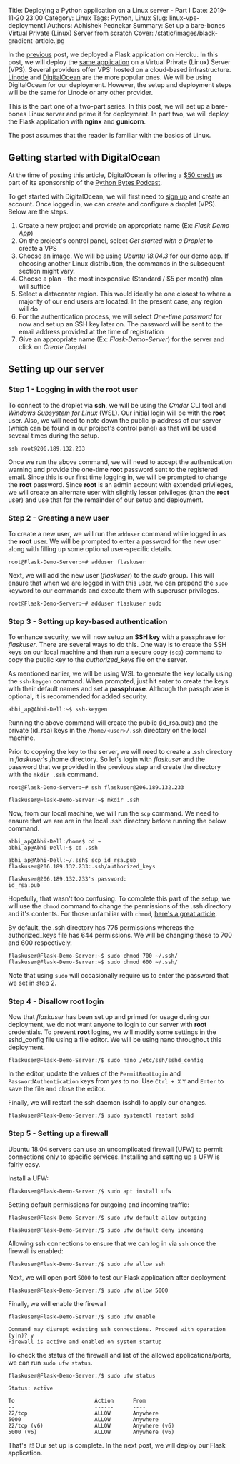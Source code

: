 Title: Deploying a Python application on a Linux server - Part I
Date: 2019-11-20 23:00
Category: Linux
Tags: Python, Linux
Slug: linux-vps-deployment1
Authors: Abhishek Pednekar
Summary: Set up a bare-bones Virtual Private (Linux) Server from scratch
Cover: /static/images/black-gradient-article.jpg

In the [previous](https://www.codedisciples.in/flask-heroku.html) post, we deployed a Flask application on Heroku. In this post, we will deploy the [same application](https://github.com/AbhishekPednekar84/flask_demo_app) on a Virtual Private (Linux) Server (VPS). Several providers offer VPS' hosted on a cloud-based infrastructure. [Linode](https://linode.com) and [DigitalOcean](https://digitalocean.com) are the more popular ones. We will be using DigitalOcean for our deployment. However, the setup and deployment steps will be the same for Linode or any other provider. 

This is the part one of a two-part series. In this post, we will set up a bare-bones Linux server and prime it for deployment. In part two, we will deploy the Flask application with **nginx** and **gunicorn**.

The post assumes that the reader is familiar with the basics of Linux.

## Getting started with DigitalOcean

At the time of posting this article, DigitalOcean is offering a [$50 credit](https://try.digitalocean.com/python/?utm_medium=podcast&utm_source=pythonbytes&utm_campaign=DO_Dev_Signup_Cold_Python) as part of its sponsorship of the [Python Bytes Podcast](https://pythonbytes.fm). 

To get started with DigitalOcean, we will first need to [sign up](https://www.digitalocean.com/) and create an account. Once logged in, we can create and configure a droplet (VPS). Below are the steps.

1. Create a new project and provide an appropriate name (Ex: *Flask Demo App*)
2. On the project's control panel, select *Get started with a Droplet* to create a VPS
3. Choose an image. We will be using *Ubuntu 18.04.3* for our demo app. If choosing another Linux distribution, the commands in the subsequent section might vary.
4. Choose a plan - the most inexpensive (Standard / $5 per month) plan will suffice
5. Select a datacenter region. This would ideally be one closest to where a majority of our end users are located. In the present case, any region will do
6. For the authentication process, we will select *One-time password* for now and set up an SSH key later on. The password will be sent to the email address provided at the time of registration
7. Give an appropriate name (Ex: *Flask-Demo-Server*) for the server and click on *Create Droplet*  

## Setting up our server

### Step 1 - Logging in with the **root** user 

To connect to the droplet via **ssh**, we will be using the *Cmder* CLI tool and *Windows Subsystem for Linux* (WSL). Our initial login will be with the **root** user. Also, we will need to note down the public ip address of our server (which can be found in our project's control panel) as that will be used several times during the setup.

```
ssh root@206.189.132.233
```

Once we run the above command, we will need to accept the authentication warning and provide the one-time **root** password sent to the registered email. Since this is our first time logging in, we will be prompted to change the **root** password. Since **root** is an admin account with extended privileges, we will create an alternate user with slightly lesser privileges (than the **root** user) and use that for the remainder of our setup and deployment.

### Step 2 - Creating a new user

To create a new user, we will run the `adduser` command while logged in as the **root** user. We will be prompted to enter a password for the new user along with filling up some optional user-specific details.

```
root@Flask-Demo-Server:~# adduser flaskuser
```

Next, we will add the new user (*flaskuser*) to the *sudo* group. This will ensure that when we are logged in with this user, we can prepend the `sudo` keyword to our commands and execute them with superuser privileges.

```
root@Flask-Demo-Server:~# adduser flaskuser sudo
```

### Step 3 - Setting up key-based authentication

To enhance security, we will now setup an **SSH key** with a passphrase for *flaskuser*. There are several ways to do this. One way is to create the SSH keys on our local machine and then run a secure copy (`scp`) command to copy the public key to the *authorized_keys* file on the server.

As mentioned earlier, we will be using WSL to generate the key locally using the `ssh-keygen` command. When prompted, just hit enter to create the keys with their default names and set a **passphrase**. Although the passphrase is optional, it is recommended for added security.

```
abhi_ap@Abhi-Dell:~$ ssh-keygen
```

Running the above command will create the public (id_rsa.pub) and the private (id_rsa) keys in the `/home/<user>/.ssh` directory on the local machine. 

Prior to copying the key to the server, we will need to create a .ssh directory in *flaskuser*'s /home directory. So let's login with *flaskuser* and the password that we provided in the previous step and create the directory with the `mkdir .ssh` command.

```
root@Flask-Demo-Server:~# ssh flaskuser@206.189.132.233
```

```
flaskuser@Flask-Demo-Server:~$ mkdir .ssh
```

Now, from our local machine, we will run the `scp` command. We need to ensure that we are are in the local .ssh directory before running the below command.

```
abhi_ap@Abhi-Dell:/home$ cd ~
abhi_ap@Abhi-Dell:~$ cd .ssh

abhi_ap@Abhi-Dell:~/.ssh$ scp id_rsa.pub flaskuser@206.189.132.233:.ssh/authorized_keys

flaskuser@206.189.132.233's password:
id_rsa.pub
```

Hopefully, that wasn't too confusing. To complete this part of the setup, we will use the `chmod` command to change the permissions of the .ssh directory and it's contents. For those unfamiliar with `chmod`, [here's a great article](https://opensource.com/article/19/8/linux-chmod-command).

By default, the .ssh directory has 775 permissions whereas the authorized_keys file has 644 permissions. We will be changing these to 700 and 600 respectively.

```
flaskuser@Flask-Demo-Server:~$ sudo chmod 700 ~/.ssh/
flaskuser@Flask-Demo-Server:~$ sudo chmod 600 ~/.ssh/
```

Note that using `sudo` will occasionally require us to enter the password that we set in step 2.

### Step 4 - Disallow root login
Now that *flaskuser* has been set up and primed for usage during our deployment, we do not want anyone to login to our server with **root** credentials. To prevent **root** logins, we will modify some settings in the sshd_config file using a file editor. We will be using nano throughout this deployment.

```
flaskuser@Flask-Demo-Server:/$ sudo nano /etc/ssh/sshd_config
```

In the editor, update the values of the `PermitRootLogin` and `PasswordAuthentication` keys from *yes* to *no*. Use `Ctrl + X` `Y` and `Enter` to save the file and close the editor.

Finally, we will restart the ssh daemon (sshd) to apply our changes.

```
flaskuser@Flask-Demo-Server:/$ sudo systemctl restart sshd
```

### Step 5 - Setting up a firewall
Ubuntu 18.04 servers can use an uncomplicated firewall (UFW) to permit connections only to specific services. Installing and setting up a UFW is fairly easy.

Install a UFW:
```
flaskuser@Flask-Demo-Server:/$ sudo apt install ufw
```

Setting default permissions for outgoing and incoming traffic:
```
flaskuser@Flask-Demo-Server:/$ sudo ufw default allow outgoing

flaskuser@Flask-Demo-Server:/$ sudo ufw default deny incoming
```

Allowing ssh connections to ensure that we can log in via `ssh` once the firewall is enabled:

```
flaskuser@Flask-Demo-Server:/$ sudo ufw allow ssh
```

Next, we will open port `5000` to test our Flask application after deployment

```
flaskuser@Flask-Demo-Server:/$ sudo ufw allow 5000
```

Finally, we will enable the firewall

```
flaskuser@Flask-Demo-Server:/$ sudo ufw enable

Command may disrupt existing ssh connections. Proceed with operation (y|n)? y
Firewall is active and enabled on system startup
```

To check the status of the firewall and list of the allowed applications/ports, we can run `sudo ufw status`.

```
flaskuser@Flask-Demo-Server:/$ sudo ufw status

Status: active

To                         Action      From
--                         ------      ----
22/tcp                     ALLOW       Anywhere
5000                       ALLOW       Anywhere
22/tcp (v6)                ALLOW       Anywhere (v6)
5000 (v6)                  ALLOW       Anywhere (v6)
```

That's it! Our set up is complete. In the next post, we will deploy our Flask application.